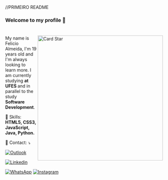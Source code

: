 //PRIMEIRO README


<h3>Welcome to my profile 👋</h3>

#
<a href="https://github.com/felicio-almd"><img src="https://github-readme-stats.vercel.app/api/top-langs/?username=felicio-almd&hide=html&layout=compact&theme=dracula" alt="Card Star" align="right" width="400px" min-width="300px"></a>

<p align="left"> 
  My name is Felicio Almeida, I'm 19 years old and I'm always looking to learn more. I am currently studying <strong>at UFES </strong> and in parallel to the study <strong> Software Development</strong>. 
</p>

<p align="left">
  🎯 Skills: <strong>HTML5, CSS3, JavaScript, Java, Python.</strong>
</p>

<p align="left">
  📩 Contact: ⤵️
</p>

<p align="left">
  <a href="mailto:feliciorar@gmail.com">
  <img src="https://img.shields.io/badge/-Gmail-D14836?style=flat-square&labelColor=red&logo=gmail&logoColor=white&link=felicio.rar@gmail.com" alt="Outlook"/></a>


  [![Linkedin](https://img.shields.io/badge/-LinkedIn-blue?style=flat&logo=Linkedin&logoColor=white)](https://www.linkedin.com/in/fel%C3%ADcio-rodney-almeida-rocha-230930204//)


  <a href="https://api.whatsapp.com/send?phone=+5533999344257&text=Hello!">
  <img src="https://img.shields.io/badge/-WhatsApp-25d366?style=flat-square&labelColor=25d366&logo=whatsapp&logoColor=white&link=https://api.whatsapp.com/send?phone=+5527996224428&text=Hello!" alt="WhatsApp"/></a>

 
  <a href="https://www.instagram.com/felicio.almd">
  <img src="https://img.shields.io/badge/-Instagram-DF0174?style=flat-square&labelColor=DF0174&logo=instagram&logoColor=white&link=https://www.instagram.com/felicio.almd" alt="Instagram"/></a>
</p>